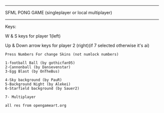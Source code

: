 ____________________________________________
SFML PONG GAME (singleplayer or local multiplayer)
_____________________________________________
Keys:

W & S keys for player 1(left)

Up & Down arrow keys for player 2 (right)(if 7 selected otherwise it's ai)

    Press Numbers For change Skins (not numlock numbers)
    
    1-football Ball (by gothicfan95)
    2-Cannonball (by Dansevenstar)
    3-Egg Blast (by OnTheBus)

    4-Sky background (by PauR)
    5-Background Night (by Alekei)
    6-Starfield background (by Sauer2)

    7- Multiplayer

    all res from opengameart.org
